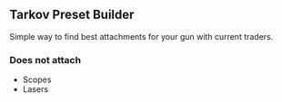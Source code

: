## Tarkov Preset Builder

Simple way to find best attachments for your gun with current traders.

### Does not attach  
- Scopes
- Lasers